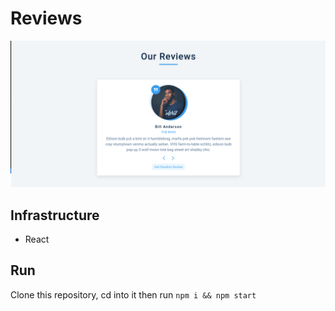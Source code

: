 # Reviews

![Reviews](../assets/screenshots/reviews.png)

## Infrastructure

- React

## Run

Clone this repository, cd into it then run `npm i && npm start`
